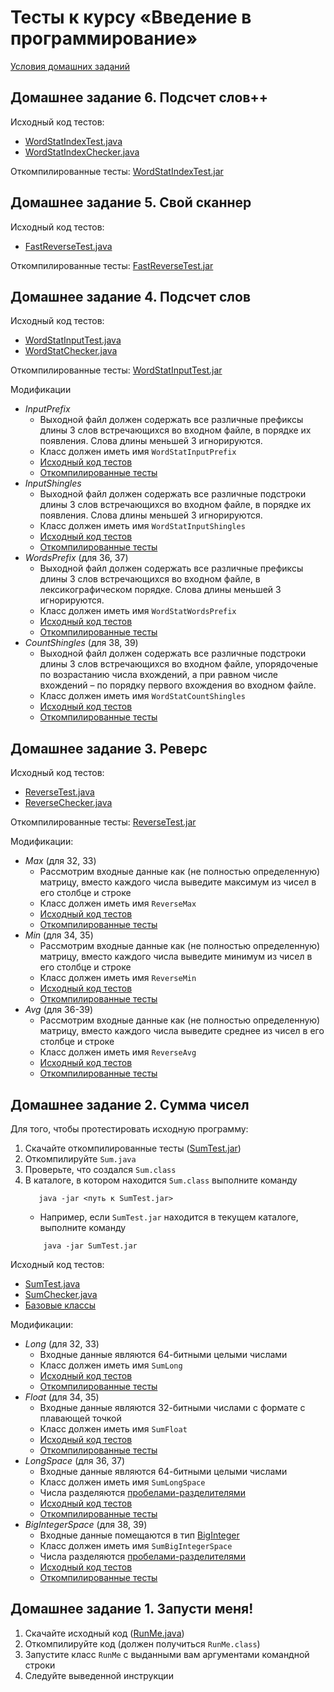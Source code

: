 # Тесты к курсу «Введение в программирование»

[Условия домашних заданий](http://www.kgeorgiy.info/courses/prog-intro/homeworks.html)

## Домашнее задание 6. Подсчет слов++

Исходный код тестов:

* [WordStatIndexTest.java](java/wordStat/WordStatIndexTest.java)
* [WordStatIndexChecker.java](java/wordStat/WordStatIndexChecker.java)

Откомпилированные тесты: [WordStatIndexTest.jar](artifacts/wordStat/WordStatIndexTest.jar)


## Домашнее задание 5. Свой сканнер

Исходный код тестов:

* [FastReverseTest.java](java/reverse/FastReverseTest.java)

Откомпилированные тесты: [FastReverseTest.jar](artifacts/reverse/FastReverseTest.jar)


## Домашнее задание 4. Подсчет слов

Исходный код тестов:

* [WordStatInputTest.java](java/wordStat/WordStatInputTest.java)
* [WordStatChecker.java](java/wordStat/WordStatChecker.java)

Откомпилированные тесты: [WordStatInputTest.jar](artifacts/wordStat/WordStatInputTest.jar)

Модификации
 * *InputPrefix*
    * Выходной файл должен содержать все различные префиксы длины 3
      слов встречающихся во входном файле, в порядке их появления.
      Слова длины меньшей 3 игнорируются.
    * Класс должен иметь имя `WordStatInputPrefix`
    * [Исходный код тестов](java/wordStat/WordStatInputPrefixTest.java)
    * [Откомпилированные тесты](artifacts/wordStat/WordStatInputPrefixTest.jar)
 * *InputShingles*
    * Выходной файл должен содержать все различные подстроки длины 3
      слов встречающихся во входном файле, в порядке их появления.
      Слова длины меньшей 3 игнорируются.
    * Класс должен иметь имя `WordStatInputShingles`
    * [Исходный код тестов](java/wordStat/WordStatInputShinglesTest.java)
    * [Откомпилированные тесты](artifacts/wordStat/WordStatInputShinglesTest.jar)
 * *WordsPrefix* (для 36, 37)
    * Выходной файл должен содержать все различные префиксы длины 3
      слов встречающихся во входном файле, в лексикографическом порядке.
      Слова длины меньшей 3 игнорируются.
    * Класс должен иметь имя `WordStatWordsPrefix`
    * [Исходный код тестов](java/wordStat/WordStatWordsPrefixTest.java)
    * [Откомпилированные тесты](artifacts/wordStat/WordStatWordsPrefixTest.jar)
 * *CountShingles* (для 38, 39)
    * Выходной файл должен содержать все различные подстроки длины 3
      слов встречающихся во входном файле, упорядоченые по возрастанию числа
      вхождений, а при равном числе вхождений – по порядку первого вхождения
      во входном файле.
    * Класс должен иметь имя `WordStatCountShingles`
    * [Исходный код тестов](java/wordStat/WordStatCountShinglesTest.java)
    * [Откомпилированные тесты](artifacts/wordStat/WordStatCountShinglesTest.jar)


## Домашнее задание 3. Реверс

Исходный код тестов:

* [ReverseTest.java](java/reverse/ReverseTest.java)
* [ReverseChecker.java](java/reverse/ReverseChecker.java)

Откомпилированные тесты: [ReverseTest.jar](artifacts/reverse/ReverseTest.jar)

Модификации:
 * *Max* (для 32, 33)
    * Рассмотрим входные данные как (не полностью определенную) матрицу,
      вместо каждого числа выведите максимум из чисел в его столбце и строке
    * Класс должен иметь имя `ReverseMax`
    * [Исходный код тестов](java/reverse/ReverseMaxTest.java)
    * [Откомпилированные тесты](artifacts/reverse/ReverseMaxTest.jar)
 * *Min* (для 34, 35)
    * Рассмотрим входные данные как (не полностью определенную) матрицу,
      вместо каждого числа выведите минимум из чисел в его столбце и строке
    * Класс должен иметь имя `ReverseMin`
    * [Исходный код тестов](java/reverse/ReverseMinTest.java)
    * [Откомпилированные тесты](artifacts/reverse/ReverseMinTest.jar)
 * *Avg* (для 36-39)
    * Рассмотрим входные данные как (не полностью определенную) матрицу,
      вместо каждого числа выведите среднее из чисел в его столбце и строке
    * Класс должен иметь имя `ReverseAvg`
    * [Исходный код тестов](java/reverse/ReverseAvgTest.java)
    * [Откомпилированные тесты](artifacts/reverse/ReverseAvgTest.jar)


## Домашнее задание 2. Сумма чисел

Для того, чтобы протестировать исходную программу:

 1. Скачайте откомпилированные тесты ([SumTest.jar](artifacts/sum/SumTest.jar))
 1. Откомпилируйте `Sum.java`
 1. Проверьте, что создался `Sum.class`
 1. В каталоге, в котором находится `Sum.class` выполните команду
    ```
       java -jar <путь к SumTest.jar>
    ```
    * Например, если `SumTest.jar` находится в текущем каталоге, выполните команду
    ```
        java -jar SumTest.jar
    ```

Исходный код тестов:

* [SumTest.java](java/sum/SumTest.java)
* [SumChecker.java](java/sum/SumChecker.java)
* [Базовые классы](java/base/)

Модификации:
 * *Long* (для 32, 33)
    * Входные данные являются 64-битными целыми числами
    * Класс должен иметь имя `SumLong`
    * [Исходный код тестов](java/sum/SumLongTest.java)
    * [Откомпилированные тесты](artifacts/sum/SumLongTest.jar)
 * *Float* (для 34, 35)
    * Входные данные являются 32-битными числами с формате с плавающей точкой
    * Класс должен иметь имя `SumFloat`
    * [Исходный код тестов](java/sum/SumFloatTest.java)
    * [Откомпилированные тесты](artifacts/sum/SumFloatTest.jar)
 * *LongSpace* (для 36, 37)
    * Входные данные являются 64-битными целыми числами
    * Класс должен иметь имя `SumLongSpace`
    * Числа разделяются [пробелами-разделителями](https://docs.oracle.com/en/java/javase/11/docs/api/java.base/java/lang/Character.html#SPACE_SEPARATOR)
    * [Исходный код тестов](java/sum/SumLongSpaceTest.java)
    * [Откомпилированные тесты](artifacts/sum/SumLongSpaceTest.jar)
 * *BigIntegerSpace* (для 38, 39)
    * Входные данные помещаются в тип [BigInteger](https://docs.oracle.com/en/java/javase/11/docs/api/java.base/java/math/BigInteger.html)
    * Класс должен иметь имя `SumBigIntegerSpace`
    * Числа разделяются [пробелами-разделителями](https://docs.oracle.com/en/java/javase/11/docs/api/java.base/java/lang/Character.html#SPACE_SEPARATOR)
    * [Исходный код тестов](java/sum/SumBigIntegerSpaceTest.java)
    * [Откомпилированные тесты](artifacts/sum/SumBigIntegerSpaceTest.jar)



## Домашнее задание 1. Запусти меня!

 1. Скачайте исходный код ([RunMe.java](java/RunMe.java))
 1. Откомпилируйте код (должен получиться `RunMe.class`)
 1. Запустите класс `RunMe` с выданными вам аргументами командной строки
 1. Следуйте выведенной инструкции
